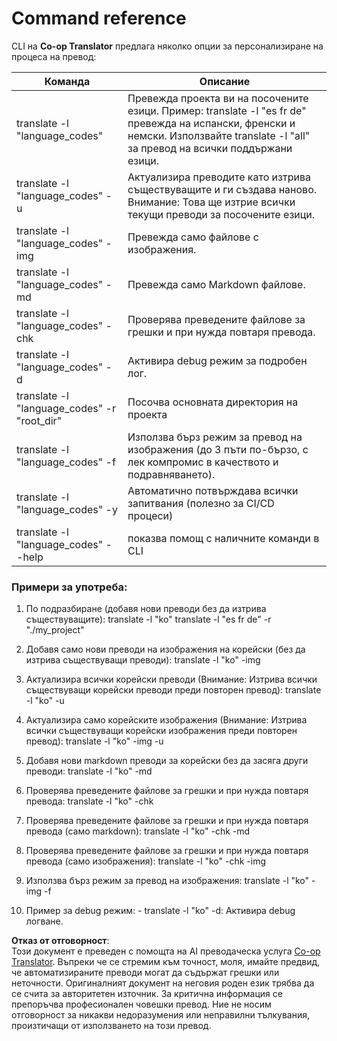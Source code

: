 <!--
CO_OP_TRANSLATOR_METADATA:
{
  "original_hash": "b38d8f042530a4bc872def7cb2c141cd",
  "translation_date": "2025-06-12T11:33:31+00:00",
  "source_file": "getting_started/command-reference.md",
  "language_code": "bg"
}
-->
# Command reference
CLI на **Co-op Translator** предлага няколко опции за персонализиране на процеса на превод:

Команда                                       | Описание
----------------------------------------------|-------------------------------------------------------------------------------------------------------------------------------------------------------------------------------------------------------
translate -l "language_codes"                 | Превежда проекта ви на посочените езици. Пример: translate -l "es fr de" превежда на испански, френски и немски. Използвайте translate -l "all" за превод на всички поддържани езици.
translate -l "language_codes" -u              | Актуализира преводите като изтрива съществуващите и ги създава наново. Внимание: Това ще изтрие всички текущи преводи за посочените езици.
translate -l "language_codes" -img            | Превежда само файлове с изображения.
translate -l "language_codes" -md             | Превежда само Markdown файлове.
translate -l "language_codes" -chk            | Проверява преведените файлове за грешки и при нужда повтаря превода.
translate -l "language_codes" -d              | Активира debug режим за подробен лог.
translate -l "language_codes" -r "root_dir"   | Посочва основната директория на проекта
translate -l "language_codes" -f              | Използва бърз режим за превод на изображения (до 3 пъти по-бързо, с лек компромис в качеството и подравняването).
translate -l "language_codes" -y              | Автоматично потвърждава всички запитвания (полезно за CI/CD процеси)
translate -l "language_codes" --help          | показва помощ с наличните команди в CLI

### Примери за употреба:

  1. По подразбиране (добавя нови преводи без да изтрива съществуващите):   translate -l "ko"    translate -l "es fr de" -r "./my_project"

  2. Добавя само нови преводи на изображения на корейски (без да изтрива съществуващи преводи):    translate -l "ko" -img

  3. Актуализира всички корейски преводи (Внимание: Изтрива всички съществуващи корейски преводи преди повторен превод):    translate -l "ko" -u

  4. Актуализира само корейските изображения (Внимание: Изтрива всички съществуващи корейски изображения преди повторен превод):    translate -l "ko" -img -u

  5. Добавя нови markdown преводи за корейски без да засяга други преводи:    translate -l "ko" -md

  6. Проверява преведените файлове за грешки и при нужда повтаря превода: translate -l "ko" -chk

  7. Проверява преведените файлове за грешки и при нужда повтаря превода (само markdown): translate -l "ko" -chk -md

  8. Проверява преведените файлове за грешки и при нужда повтаря превода (само изображения): translate -l "ko" -chk -img

  9. Използва бърз режим за превод на изображения:    translate -l "ko" -img -f

  10. Пример за debug режим: - translate -l "ko" -d: Активира debug логване.

**Отказ от отговорност**:  
Този документ е преведен с помощта на AI преводаческа услуга [Co-op Translator](https://github.com/Azure/co-op-translator). Въпреки че се стремим към точност, моля, имайте предвид, че автоматизираните преводи могат да съдържат грешки или неточности. Оригиналният документ на неговия роден език трябва да се счита за авторитетен източник. За критична информация се препоръчва професионален човешки превод. Ние не носим отговорност за никакви недоразумения или неправилни тълкувания, произтичащи от използването на този превод.